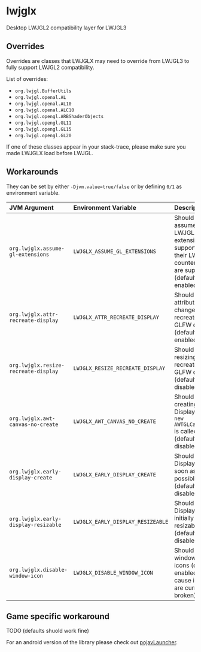# lwjglx
Desktop LWJGL2 compatibility layer for LWJGL3

## Overrides

Overrides are classes that LWJGLX may need to override from LWJGL3 to fully support LWJGL2 compatibility.

List of overrides:
- `org.lwjgl.BufferUtils`
- `org.lwjgl.openal.AL`
- `org.lwjgl.openal.AL10`
- `org.lwjgl.openal.ALC10`
- `org.lwjgl.opengl.ARBShaderObjects`
- `org.lwjgl.opengl.GL11`
- `org.lwjgl.opengl.GL15`
- `org.lwjgl.opengl.GL20`

If one of these classes appear in your stack-trace, please make sure you made LWJGLX load before LWJGL.

## Workarounds

They can be set by either `-Djvm.value=true/false` or by defining `0/1` as environment variable.

| JVM Argument                          | Environment Variable               | Description  |
| :------------------------------------ | :--------------------------------- | :----------- |
| `org.lwjglx.assume-gl-extensions`     | `LWJGLX_ASSUME_GL_EXTENSIONS`      | Should assume some LWJGL2 extension support if their LWJGL3 counterpart are supported (default enabled)
| `org.lwjglx.attr-recreate-display`    | `LWJGLX_ATTR_RECREATE_DISPLAY`     | Should attribute change recreate GLFW display (default enabled)
| `org.lwjglx.resize-recreate-display`  | `LWJGLX_RESIZE_RECREATE_DISPLAY`   | Should resizing recreate GLFW display (default disabled)
| `org.lwjglx.awt-canvas-no-create`     | `LWJGLX_AWT_CANVAS_NO_CREATE`      | Should avoid creating Display when `new AWTGLCanvas()` is called. (default disabled)
| `org.lwjglx.early-display-create`     | `LWJGLX_EARLY_DISPLAY_CREATE`      | Should create Display as soon as possible (default disabled)
| `org.lwjglx.early-display-resizable`  | `LWJGLX_EARLY_DISPLAY_RESIZEABLE`  | Should Display be initially resizable (default disabled)
| `org.lwjglx.disable-window-icon`      | `LWJGLX_DISABLE_WINDOW_ICON`       | Should ignore windows icons (default enabled cause icons are currently broken)


## Game specific workaround

TODO (defaults shuold work fine)

For an android version of the library please check out [pojavLauncher](https://github.com/PojavLauncherTeam/PojavLauncher/tree/v3_openjdk/jre_lwjgl3glfw).
